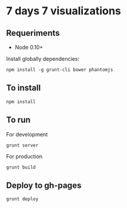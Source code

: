 # 7 days 7 visualizations

## Requeriments

* Node 0.10+

Install globally dependencies:

    npm install -g grunt-cli bower phantomjs

## To install

    npm install

## To run

For development
    
    grunt server

For production
    
    grunt build

## Deploy to gh-pages

    grunt deploy
